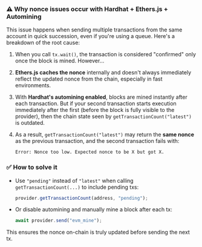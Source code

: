 ### ⚠️ Why nonce issues occur with Hardhat + Ethers.js + Automining

This issue happens when sending multiple transactions from the same account in quick succession, even if you're using a queue. Here's a breakdown of the root cause:

1. When you call `tx.wait()`, the transaction is considered "confirmed" only once the block is mined. However...

2. **Ethers.js caches the nonce** internally and doesn't always immediately reflect the updated nonce from the chain, especially in fast environments.

3. With **Hardhat's automining enabled**, blocks are mined instantly after each transaction. But if your second transaction starts execution immediately after the first (before the block is fully visible to the provider), then the chain state seen by `getTransactionCount("latest")` is outdated.

4. As a result, `getTransactionCount("latest")` may return the **same nonce** as the previous transaction, and the second transaction fails with:

   ```
   Error: Nonce too low. Expected nonce to be X but got X.
   ```

### ✅ How to solve it

- Use `"pending"` instead of `"latest"` when calling `getTransactionCount(...)` to include pending txs:

  ```js
  provider.getTransactionCount(address, "pending");
  ```

- Or disable automining and manually mine a block after each tx:

  ```js
  await provider.send("evm_mine");
  ```

This ensures the nonce on-chain is truly updated before sending the next tx.
